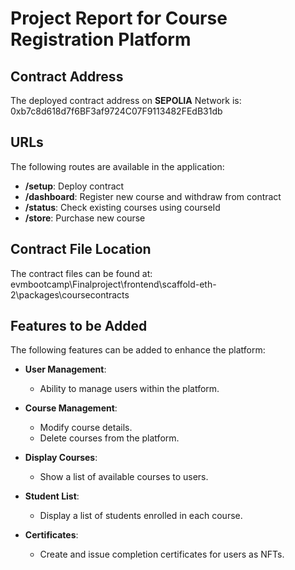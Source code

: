 # Project Report for Course Registration Platform

## Contract Address
The deployed contract address on **SEPOLIA** Network is: 
0xb7c8d618d7f6BF3af9724C07F9113482FEdB31db


## URLs
The following routes are available in the application:

- **/setup**: Deploy contract
- **/dashboard**: Register new course and withdraw from contract
- **/status**: Check existing courses using courseId
- **/store**: Purchase new course

## Contract File Location
The contract files can be found at:
evmbootcamp\Finalproject\frontend\scaffold-eth-2\packages\coursecontracts


## Features to be Added
The following features can be added to enhance the platform:

- **User Management**: 
  - Ability to manage users within the platform.

- **Course Management**: 
  - Modify course details.
  - Delete courses from the platform.

- **Display Courses**: 
  - Show a list of available courses to users.

- **Student List**: 
  - Display a list of students enrolled in each course.

- **Certificates**: 
  - Create and issue completion certificates for users as NFTs.
